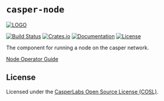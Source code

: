 # `casper-node`

[![LOGO](https://raw.githubusercontent.com/CasperLabs/casper-node/master/images/CasperLabs_Logo_Horizontal_RGB.png)](https://casperlabs.io/)

[![Build Status](https://drone-auto.casperlabs.io/api/badges/CasperLabs/casper-node/status.svg?branch=master)](http://drone-auto.casperlabs.io/CasperLabs/casper-node)
[![Crates.io](https://img.shields.io/crates/v/casper-node)](https://crates.io/crates/casper-node)
[![Documentation](https://docs.rs/casper-node/badge.svg)](https://docs.rs/casper-node)
[![License](https://img.shields.io/badge/license-COSL-blue.svg)](https://github.com/CasperLabs/casper-node/blob/master/LICENSE)

The component for running a node on the casper network.

[Node Operator Guide](https://docs.casperlabs.io/en/latest/node-operator/index.html)

## License

Licensed under the [CasperLabs Open Source License (COSL)](https://github.com/CasperLabs/casper-node/blob/master/LICENSE).